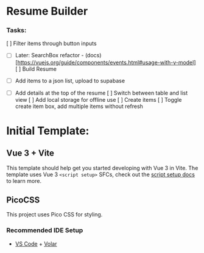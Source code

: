 
# Resume Builder
### Tasks:
[ ] Filter items through button inputs
- [ ] Later: SearchBox refactor - (docs)[https://vuejs.org/guide/components/events.html#usage-with-v-model]
[ ] Build Resume
- [ ] Add items to a json list, upload to supabase
- [ ] Add details at the top of the resume
[ ] Switch between table and list view
[ ] Add local storage for offline use
[ ] Create items
[ ] Toggle create item box, add multiple items without refresh


# Initial Template: 
## Vue 3 + Vite

This template should help get you started developing with Vue 3 in Vite. The template uses Vue 3 `<script setup>` SFCs, check out the [script setup docs](https://v3.vuejs.org/api/sfc-script-setup.html#sfc-script-setup) to learn more.

## PicoCSS 
This project uses Pico CSS for styling.

### Recommended IDE Setup

- [VS Code](https://code.visualstudio.com/) + [Volar](https://marketplace.visualstudio.com/items?itemName=Vue.volar)
